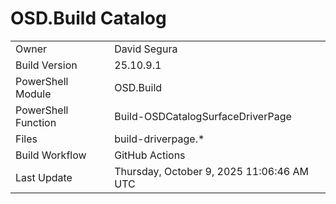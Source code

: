 ﻿# OSD.Build Catalog

| | |
|-|-|
| Owner | David Segura |
| Build Version | 25.10.9.1 |
| PowerShell Module | OSD.Build |
| PowerShell Function | Build-OSDCatalogSurfaceDriverPage |
| Files | build-driverpage.* |
| Build Workflow | GitHub Actions |
| Last Update | Thursday, October 9, 2025 11:06:46 AM UTC |
